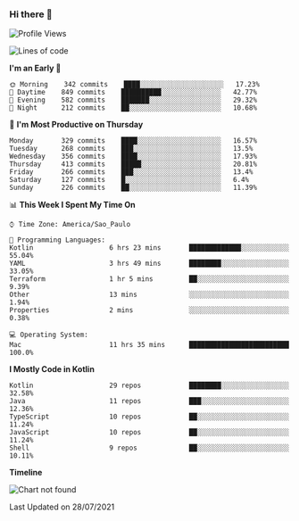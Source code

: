 ### Hi there 👋

<!--
**fernandonogueira/fernandonogueira** is a ✨ _special_ ✨ repository because its `README.md` (this file) appears on your GitHub profile.

Here are some ideas to get you started:

- 🔭 I’m currently working on ...
- 🌱 I’m currently learning ...
- 👯 I’m looking to collaborate on ...
- 🤔 I’m looking for help with ...
- 💬 Ask me about ...
- 📫 How to reach me: ...
- 😄 Pronouns: ...
- ⚡ Fun fact: ...
-->

<!--START_SECTION:waka-->
![Profile Views](http://img.shields.io/badge/Profile%20Views-1-blue)

![Lines of code](https://img.shields.io/badge/From%20Hello%20World%20I%27ve%20Written-466566%20lines%20of%20code-blue)

**I'm an Early 🐤** 

```text
🌞 Morning    342 commits    ████░░░░░░░░░░░░░░░░░░░░░   17.23% 
🌆 Daytime    849 commits    ██████████░░░░░░░░░░░░░░░   42.77% 
🌃 Evening    582 commits    ███████░░░░░░░░░░░░░░░░░░   29.32% 
🌙 Night      212 commits    ██░░░░░░░░░░░░░░░░░░░░░░░   10.68%

```
📅 **I'm Most Productive on Thursday** 

```text
Monday       329 commits    ████░░░░░░░░░░░░░░░░░░░░░   16.57% 
Tuesday      268 commits    ███░░░░░░░░░░░░░░░░░░░░░░   13.5% 
Wednesday    356 commits    ████░░░░░░░░░░░░░░░░░░░░░   17.93% 
Thursday     413 commits    █████░░░░░░░░░░░░░░░░░░░░   20.81% 
Friday       266 commits    ███░░░░░░░░░░░░░░░░░░░░░░   13.4% 
Saturday     127 commits    █░░░░░░░░░░░░░░░░░░░░░░░░   6.4% 
Sunday       226 commits    ██░░░░░░░░░░░░░░░░░░░░░░░   11.39%

```


📊 **This Week I Spent My Time On** 

```text
⌚︎ Time Zone: America/Sao_Paulo

💬 Programming Languages: 
Kotlin                   6 hrs 23 mins       █████████████░░░░░░░░░░░░   55.04% 
YAML                     3 hrs 49 mins       ████████░░░░░░░░░░░░░░░░░   33.05% 
Terraform                1 hr 5 mins         ██░░░░░░░░░░░░░░░░░░░░░░░   9.39% 
Other                    13 mins             ░░░░░░░░░░░░░░░░░░░░░░░░░   1.94% 
Properties               2 mins              ░░░░░░░░░░░░░░░░░░░░░░░░░   0.38%

💻 Operating System: 
Mac                      11 hrs 35 mins      █████████████████████████   100.0%

```

**I Mostly Code in Kotlin** 

```text
Kotlin                   29 repos            ████████░░░░░░░░░░░░░░░░░   32.58% 
Java                     11 repos            ███░░░░░░░░░░░░░░░░░░░░░░   12.36% 
TypeScript               10 repos            ██░░░░░░░░░░░░░░░░░░░░░░░   11.24% 
JavaScript               10 repos            ██░░░░░░░░░░░░░░░░░░░░░░░   11.24% 
Shell                    9 repos             ██░░░░░░░░░░░░░░░░░░░░░░░   10.11%

```


**Timeline**

![Chart not found](https://raw.githubusercontent.com/fernandonogueira/fernandonogueira/master/charts/bar_graph.png) 


 Last Updated on 28/07/2021
<!--END_SECTION:waka-->

